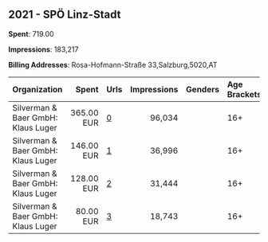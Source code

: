 ## 2021 - SPÖ Linz-Stadt 
**Spent**: 719.00

**Impressions**: 183,217

**Billing Addresses**: Rosa-Hofmann-Straße 33,Salzburg,5020,AT

|Organization|Spent|Urls|Impressions|Genders|Age Brackets|Country Codes|
|:---|---:|:---|---:|:---|:---|:---|
|Silverman & Baer GmbH: Klaus Luger|365.00 EUR|[0](https://www.snap.com/political-ads/asset/3be01f2567fd65e091e4eec80ea97887f1f94f62eda0259d0a39e6a0f0a77639?mediaType=mp4)|96,034||16+|austria|
|Silverman & Baer GmbH: Klaus Luger|146.00 EUR|[1](https://www.snap.com/political-ads/asset/f50cfd4245d6da10abd9f03bdea246c3e6e2cb28414abb328d7e1a7b048bd10b?mediaType=mp4)|36,996||16+|austria|
|Silverman & Baer GmbH: Klaus Luger|128.00 EUR|[2](https://www.snap.com/political-ads/asset/bbc48ac64b54132cf3912702c30a5420352c7ae0bb8dd009ce7151334ec9c2f5?mediaType=mp4)|31,444||16+|austria|
|Silverman & Baer GmbH: Klaus Luger|80.00 EUR|[3](https://www.snap.com/political-ads/asset/f990ddf89f2d93e0c9c55e27db42c6df34e40127d97fa678cd21ca93be389e34?mediaType=mp4)|18,743||16+|austria|
